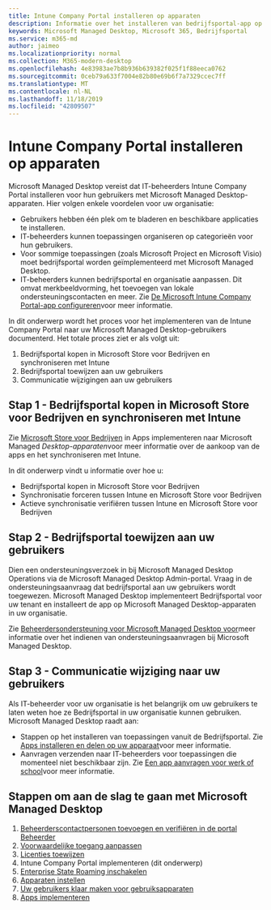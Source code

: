 ```yaml
---
title: Intune Company Portal installeren op apparaten
description: Informatie over het installeren van bedrijfsportal-app op Microsoft Managed Desktop-apparaten
keywords: Microsoft Managed Desktop, Microsoft 365, Bedrijfsportal
ms.service: m365-md
author: jaimeo
ms.localizationpriority: normal
ms.collection: M365-modern-desktop
ms.openlocfilehash: 4e83983ae7b8b936b639382f025f1f88eeca0762
ms.sourcegitcommit: 0ceb79a633f7004e82b80e69b6f7a7329ccec7ff
ms.translationtype: MT
ms.contentlocale: nl-NL
ms.lasthandoff: 11/18/2019
ms.locfileid: "42809507"
---
```

# <a name="install-intune-company-portal-on-on-devices"></a>Intune Company Portal installeren op apparaten

Microsoft Managed Desktop vereist dat IT-beheerders Intune Company Portal installeren voor hun gebruikers met Microsoft Managed Desktop-apparaten. Hier volgen enkele voordelen voor uw organisatie:
- Gebruikers hebben één plek om te bladeren en beschikbare applicaties te installeren. 
- IT-beheerders kunnen toepassingen organiseren op categorieën voor hun gebruikers.  
- Voor sommige toepassingen (zoals Microsoft Project en Microsoft Visio) moet bedrijfsportal worden geïmplementeerd met Microsoft Managed Desktop.
- IT-beheerders kunnen bedrijfsportal en organisatie aanpassen. Dit omvat merkbeeldvorming, het toevoegen van lokale ondersteuningscontacten en meer. Zie [De Microsoft Intune Company Portal-app configureren](https://docs.microsoft.com/intune/company-portal-app)voor meer informatie.   

In dit onderwerp wordt het proces voor het implementeren van de Intune Company Portal naar uw Microsoft Managed Desktop-gebruikers documenterd. Het totale proces ziet er als volgt uit:
1. Bedrijfsportal kopen in Microsoft Store voor Bedrijven en synchroniseren met Intune
2. Bedrijfsportal toewijzen aan uw gebruikers
3. Communicatie wijzigingen aan uw gebruikers

## <a name="step-1---purchase-company-portal-from-microsoft-store-for-business-and-sync-with-intune"></a>Stap 1 - Bedrijfsportal kopen in Microsoft Store voor Bedrijven en synchroniseren met Intune
Zie [Microsoft Store voor Bedrijven](deploy-apps.md#msfb-apps) in Apps implementeren naar Microsoft Managed *Desktop-apparaten*voor meer informatie over de aankoop van de apps en het synchroniseren met Intune.

In dit onderwerp vindt u informatie over hoe u: 
- Bedrijfsportal kopen in Microsoft Store voor Bedrijven 
- Synchronisatie forceren tussen Intune en Microsoft Store voor Bedrijven
- Actieve synchronisatie verifiëren tussen Intune en Microsoft Store voor Bedrijven 

## <a name="step-2---assign-company-portal-to-your-users"></a>Stap 2 - Bedrijfsportal toewijzen aan uw gebruikers
Dien een ondersteuningsverzoek in bij Microsoft Managed Desktop Operations via de Microsoft Managed Desktop Admin-portal. Vraag in de ondersteuningsaanvraag dat bedrijfsportal aan uw gebruikers wordt toegewezen. Microsoft Managed Desktop implementeert Bedrijfsportal voor uw tenant en installeert de app op Microsoft Managed Desktop-apparaten in uw organisatie.

Zie [Beheerdersondersteuning voor Microsoft Managed Desktop voor](../working-with-managed-desktop/admin-support.md)meer informatie over het indienen van ondersteuningsaanvragen bij Microsoft Managed Desktop.

## <a name="step-3---communicate-change-to-your-users"></a>Stap 3 - Communicatie wijziging naar uw gebruikers
Als IT-beheerder voor uw organisatie is het belangrijk om uw gebruikers te laten weten hoe ze Bedrijfsportal in uw organisatie kunnen gebruiken. Microsoft Managed Desktop raadt aan:
- Stappen op het installeren van toepassingen vanuit de Bedrijfsportal. Zie [Apps installeren en delen op uw apparaat](https://docs.microsoft.com/intune-user-help/install-apps-cpapp-windows)voor meer informatie.
- Aanvragen verzenden naar IT-beheerders voor toepassingen die momenteel niet beschikbaar zijn. Zie [Een app aanvragen voor werk of school](https://docs.microsoft.com/intune-user-help/install-apps-cpapp-windows#request-an-app-for-work-or-school)voor meer informatie.  

## <a name="steps-to-get-started-with-microsoft-managed-desktop"></a>Stappen om aan de slag te gaan met Microsoft Managed Desktop

1. [Beheerderscontactpersonen toevoegen en verifiëren in de portal Beheerder](add-admin-contacts.md)
2. [Voorwaardelijke toegang aanpassen](conditional-access.md)
3. [Licenties toewijzen](assign-licenses.md)
4. Intune Company Portal implementeren (dit onderwerp)
5. [Enterprise State Roaming inschakelen](enterprise-state-roaming.md)
6. [Apparaten instellen](set-up-devices.md)
7. [Uw gebruikers klaar maken voor gebruiksapparaten](get-started-devices.md)
8. [Apps implementeren](deploy-apps.md)
